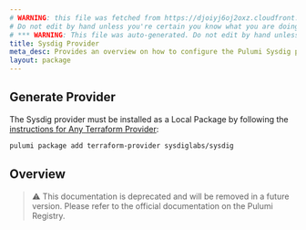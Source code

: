 ```yaml
---
# WARNING: this file was fetched from https://djoiyj6oj2oxz.cloudfront.net/docs/registry.opentofu.org/sysdiglabs/sysdig/2.1.0/index.md
# Do not edit by hand unless you're certain you know what you are doing!
# *** WARNING: This file was auto-generated. Do not edit by hand unless you're certain you know what you are doing! ***
title: Sysdig Provider
meta_desc: Provides an overview on how to configure the Pulumi Sysdig provider.
layout: package
---
```


## Generate Provider

The Sysdig provider must be installed as a Local Package by following the [instructions for Any Terraform Provider](https://www.pulumi.com/registry/packages/terraform-provider/):

```bash
pulumi package add terraform-provider sysdiglabs/sysdig
```
## Overview

> ⚠️ This documentation is deprecated and will be removed in a future version.
> Please refer to the official documentation on the Pulumi Registry.